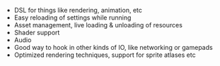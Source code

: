 * DSL for things like rendering, animation, etc
* Easy reloading of settings while running
* Asset management, live loading & unloading of resources
* Shader support
* Audio
* Good way to hook in other kinds of IO, like networking or gamepads
* Optimized rendering techniques, support for sprite atlases etc
